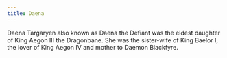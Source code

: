 ```yaml
---
title: Daena
---
```


Daena Targaryen also known as Daena the Defiant was the eldest daughter of King Aegon III the Dragonbane. She was the sister-wife of King Baelor I, the lover of King Aegon IV and mother to Daemon Blackfyre.


